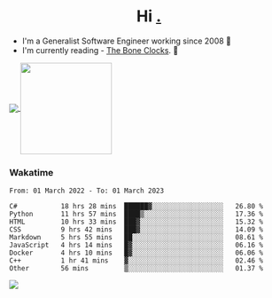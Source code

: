 <h1 align="center">Hi <a href="https://www.hackerrank.com/erasmosaraujo">.</a></h1>
 
- I'm a Generalist Software Engineer working  since 2008 🚀
- I'm currently reading - <a href="https://www.amazon.ca/Bone-Clocks-David-Mitchell/dp/0340921625">The Bone Clocks</a>. 📘
  
<p align="left">
  <a href="https://github.com/erasmosoares/github-readme-stats">
    <img
      align="center"
      src="https://github-readme-stats.vercel.app/api/top-langs/?username=erasmosoares&theme=radical&layout=compact"
    />
  </a>
  <a href="https://github.com/erasmosoares/github-readme-stats">
    <img
      align="center"
      height="165"
      src="https://github-readme-stats.vercel.app/api?username=erasmosoares&theme=radical&count_private=true&show_icons=true&custom_title=Github%20Status&hide=issues"
    />
  </a>
</p>

<!--
 ### Repo 
 
<p align="left">
 <a href="https://github.com/erasmosoares/github-readme-stats">
    <img
      align="center"
      height="165"
      src="https://github-readme-stats.vercel.app/api/pin?username=erasmosoares&repo=sample-node&title_color=fff&icon_color=f9f9f9&text_color=9f9f9f&bg_color=151515"
    />
  </a>
  <a href="https://github.com/erasmosoares/github-readme-stats">
    <img
      align="center"
      height="165"
      src="https://github-readme-stats.vercel.app/api/pin?username=erasmosoares&repo=sample-node&title_color=fff&icon_color=f9f9f9&text_color=9f9f9f&bg_color=151515"
    />
  </a>
</p>
-->

 ### Wakatime 

<!--START_SECTION:waka-->

```text
From: 01 March 2022 - To: 01 March 2023

C#           18 hrs 28 mins  ██████▓░░░░░░░░░░░░░░░░░░   26.80 %
Python       11 hrs 57 mins  ████▒░░░░░░░░░░░░░░░░░░░░   17.36 %
HTML         10 hrs 33 mins  ███▓░░░░░░░░░░░░░░░░░░░░░   15.32 %
CSS          9 hrs 42 mins   ███▓░░░░░░░░░░░░░░░░░░░░░   14.09 %
Markdown     5 hrs 55 mins   ██░░░░░░░░░░░░░░░░░░░░░░░   08.61 %
JavaScript   4 hrs 14 mins   █▓░░░░░░░░░░░░░░░░░░░░░░░   06.16 %
Docker       4 hrs 10 mins   █▓░░░░░░░░░░░░░░░░░░░░░░░   06.06 %
C++          1 hr 41 mins    ▓░░░░░░░░░░░░░░░░░░░░░░░░   02.46 %
Other        56 mins         ▒░░░░░░░░░░░░░░░░░░░░░░░░   01.37 %
```

<!--END_SECTION:waka-->

![](https://komarev.com/ghpvc/?username=erasmosoares&color=brightgreen)
